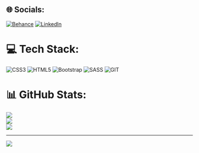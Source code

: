 
## 🌐 Socials:
[![Behance](https://img.shields.io/badge/Behance-1769ff?logo=behance&logoColor=white)](https://behance.net/https://www.behance.net/vanessareyesg) [![LinkedIn](https://img.shields.io/badge/LinkedIn-%230077B5.svg?logo=linkedin&logoColor=white)](https://linkedin.com/in/linkedin.com/in/vanerys) 

# 💻 Tech Stack:
![CSS3](https://img.shields.io/badge/css3-%231572B6.svg?style=for-the-badge&logo=css3&logoColor=white) ![HTML5](https://img.shields.io/badge/html5-%23E34F26.svg?style=for-the-badge&logo=html5&logoColor=white) ![Bootstrap](https://img.shields.io/badge/bootstrap-%238511FA.svg?style=for-the-badge&logo=bootstrap&logoColor=white) ![SASS](https://img.shields.io/badge/SASS-hotpink.svg?style=for-the-badge&logo=SASS&logoColor=white) ![GIT](https://img.shields.io/badge/Git-fc6d26?style=for-the-badge&logo=git&logoColor=white)
# 📊 GitHub Stats:
![](https://github-readme-stats.vercel.app/api?username=Vane-rys&theme=dark&hide_border=false&include_all_commits=false&count_private=false)<br/>
![](https://github-readme-streak-stats.herokuapp.com/?user=Vane-rys&theme=dark&hide_border=false)<br/>
![](https://github-readme-stats.vercel.app/api/top-langs/?username=Vane-rys&theme=dark&hide_border=false&include_all_commits=false&count_private=false&layout=compact)

---
[![](https://visitcount.itsvg.in/api?id=Vane-rys&icon=0&color=0)](https://visitcount.itsvg.in)

<!-- Proudly created with GPRM ( https://gprm.itsvg.in ) -->
